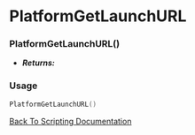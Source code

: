 # PlatformGetLaunchURL

### PlatformGetLaunchURL()
- ***Returns:*** 

### Usage

```Lua
PlatformGetLaunchURL()
```


[Back To Scripting Documentation](../README.md)
